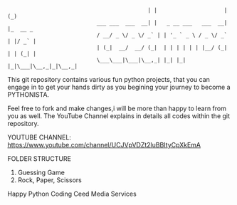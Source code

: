                                                 | |                     | (_)      
                                ___ ___  ___  __| |   _ __ ___   ___  __| |_  __ _ 
                                / __/ _ \/ _ \/ _` | | '_ ` _ \ / _ \/ _` | |/ _` |
                                | (_|  __/  __/ (_|  | | | | | | |__/ (_| | | (_| |
                                \___\___|\___|\__,_| |_| |_| |_|\___|\__,_|_|\__,_|
                                            
This git repository contains various fun python projects, that you can engage in to get your hands dirty as you begining your journey to become a PYTHONISTA.

Feel free to fork and make changes,i will be more than happy to learn from you as well. The YouTube Channel explains in details all codes within the git repository.

YOUTUBE CHANNEL: https://www.youtube.com/channel/UCJVpVDZt2luBBItyCpXkEmA

FOLDER STRUCTURE
1) Guessing Game
2) Rock, Paper, Scissors


Happy Python Coding
Ceed Media Services